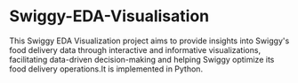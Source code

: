 # Swiggy-EDA-Visualisation
This Swiggy EDA Visualization project aims to provide insights into Swiggy's food delivery data through interactive and informative visualizations, facilitating data-driven decision-making and helping Swiggy optimize its food delivery operations.It is implemented in Python.
